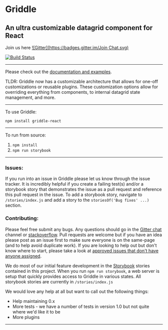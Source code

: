 Griddle
=======
An ultra customizable datagrid component for React
----------

Join us here [![Gitter](https://badges.gitter.im/Join Chat.svg)](https://gitter.im/DynamicTyped/Griddle?utm_source=badge&utm_medium=badge&utm_campaign=pr-badge&utm_content=badge)

[![Build Status](https://travis-ci.org/GriddleGriddle/Griddle.svg?branch=master)](https://travis-ci.org/GriddleGriddle/Griddle)

----------

Please check out the [documentation and examples](http://griddlegriddle.github.io/Griddle/).

TLDR: Griddle now has a customizable architecture that allows for one-off customizations or reusable plugins. These customization options allow for overriding everything from components, to internal datagrid state management, and more.

----------
To use Griddle:

`npm install griddle-react`

----------

To run from source:

1. `npm install`
2. `npm run storybook`

----------

### Issues: ###

If you run into an issue in Griddle please let us know through the issue tracker. It is incredibly helpful if you create a failing test(s) and/or a storybook story that demonstrates the issue as a pull request and reference this pull request in the issue. To add a storybook story, navigate to `/stories/index.js` and add a story to the `storiesOf('Bug fixes' ...)` section. 

### Contributing: ###

Please feel free submit any bugs. Any questions should go in the [Gitter chat](https://gitter.im/DynamicTyped/Griddle) channel or [stackoverflow](http://stackoverflow.com/). Pull requests are welcome but if you have an idea please post as an issue first to make sure everyone is on the same-page (and to help avoid duplicate work). If you are looking to help out but don't know where to start, please take a look at [approved issues that don't have anyone assigned](https://github.com/GriddleGriddle/Griddle/issues?q=is%3Aopen+label%3Aapproved+no%3Aassignee).

We do most of our initial feature development in the [Storybook](https://github.com/storybooks/react-storybook) stories contained in this project. When you run `npm run storybook`, a web server is setup that quickly provides access to Griddle in various states. All storybook stories are currently in `/stories/index.js`

We would love any help at all but want to call out the following things:
* Help maintaining 0.x
* More tests - we have a number of tests in version 1.0 but not quite where we'd like it to be
* More plugins

----------
